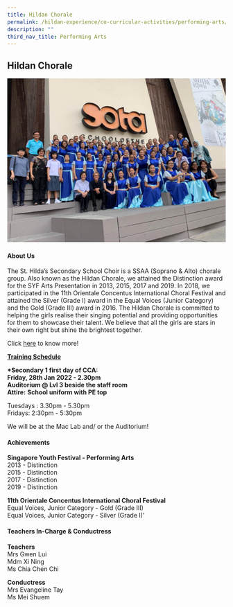 ```yaml
---
title: Hildan Chorale
permalink: /hildan-experience/co-curricular-activities/performing-arts/hildan-chorale/
description: ""
third_nav_title: Performing Arts
---
```

Hildan Chorale
--------------

![](/images/CCA/Chorale.png)

#### About Us

The St. Hilda’s Secondary School Choir is a SSAA (Soprano & Alto) chorale group. Also known as the Hildan Chorale, we attained the Distinction award for the SYF Arts Presentation in 2013, 2015, 2017 and 2019. In 2018, we participated in the 11th Orientale Concentus International Choral Festival and attained the Silver (Grade I) award in the Equal Voices (Junior Category) and the Gold (Grade III) award in 2016. The Hildan Chorale is committed to helping the girls realise their singing potential and providing opportunities for them to showcase their talent. We believe that all the girls are stars in their own right but shine the brightest together.

Click [here](/files/CCA/Chorale.pdf) to know more!

**<u>Training Schedule</u>**  
  
**\*Secondary 1 first day of CCA:**  
**Friday, 28th Jan 2022 - 2.30pm**<br>
**Auditorium @ Lvl 3 beside the staff room**  
**Attire:** **School uniform with PE top**

Tuesdays : 3.30pm - 5.30pm   
Fridays: 2:30pm - 5:30pm

We will be at the Mac Lab and/ or the Auditorium!

#### Achievements

**Singapore Youth Festival - Performing Arts**  
2013 - Distinction  
2015 - Distinction  
2017 - Distinction  
2019 - Distinction  
  
**11th Orientale Concentus International Choral Festival**  
Equal Voices, Junior Category - Gold (Grade III)  
Equal Voices, Junior Category - Silver (Grade I)'

####  Teachers In-Charge & Conductress

**Teachers**  
Mrs Gwen Lui  
Mdm Xi Ning  
Ms Chia Chen Chi  
  
**Conductress**  
Mrs Evangeline Tay  
Ms Mei Shuem